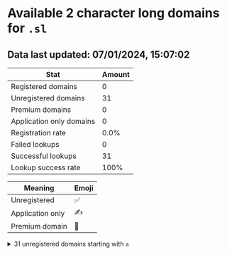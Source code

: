 # Available 2 character long domains for `.sl`

## Data last updated: 07/01/2024, 15:07:02

|Stat|Amount|
|--|--|
|Registered domains|0|
|Unregistered domains|31|
|Premium domains|0|
|Application only domains|0|
|Registration rate|0.0%|
|Failed lookups|0|
|Successful lookups|31|
|Lookup success rate|100%|


|Meaning|Emoji|
|--|--|
|Unregistered|:white_check_mark:|
|Application only|:writing_hand:|
|Premium domain|:gem:|

<details>
<summary>31 unregistered domains starting with <bold><code>a</code></bold></summary>

|Type|Domain|
|--|--|
|:white_check_mark:|`a0.sl`|
|:white_check_mark:|`a1.sl`|
|:white_check_mark:|`a2.sl`|
|:white_check_mark:|`a3.sl`|
|:white_check_mark:|`a4.sl`|
|:white_check_mark:|`aa.sl`|
|:white_check_mark:|`ab.sl`|
|:white_check_mark:|`ac.sl`|
|:white_check_mark:|`ad.sl`|
|:white_check_mark:|`ae.sl`|
|:white_check_mark:|`af.sl`|
|:white_check_mark:|`ag.sl`|
|:white_check_mark:|`ah.sl`|
|:white_check_mark:|`ai.sl`|
|:white_check_mark:|`aj.sl`|
|:white_check_mark:|`ak.sl`|
|:white_check_mark:|`al.sl`|
|:white_check_mark:|`am.sl`|
|:white_check_mark:|`an.sl`|
|:white_check_mark:|`ao.sl`|
|:white_check_mark:|`ap.sl`|
|:white_check_mark:|`aq.sl`|
|:white_check_mark:|`ar.sl`|
|:white_check_mark:|`as.sl`|
|:white_check_mark:|`at.sl`|
|:white_check_mark:|`au.sl`|
|:white_check_mark:|`av.sl`|
|:white_check_mark:|`aw.sl`|
|:white_check_mark:|`ax.sl`|
|:white_check_mark:|`ay.sl`|
|:white_check_mark:|`az.sl`|
</details>